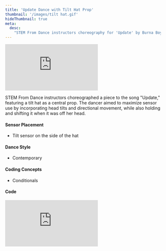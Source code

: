 ```yaml
---
title: 'Update Dance with Tilt Hat Prop'
thumbnail: '/images/tilt hat.gif'
hideThumbnail: true
meta:
  desc:
    "STEM From Dance instructors choreography for 'Update' by Burna Boy"
---
```


<div class="flex justify-center">
  <iframe
    src="https://nyu.app.box.com/embed/s/jswesx2ljydr6hbicyhtw940okxoh79s?sortColumn=date"
    class="w-11/12 lg:w-2/3 aspect-video"
    frameborder="0"
    allowfullscreen
    webkitallowfullscreen
    msallowfullscreen
  ></iframe>
</div>


STEM From Dance instructors choreographed a piece to the song "Update," featuring a tilt hat as a central prop. The dancer aimed to maximize sensor use by incorporating head tilts and directional movement, while also holding and shifting it when it was off her head. 

#### Sensor Placement

+ Tilt sensor on the side of the hat

#### Dance Style

+ Contemporary 

#### Coding Concepts

+ Conditionals

#### Code

<div class="flex justify-center">
  <div style="position:relative;width:80%;padding-bottom:56.25%; /* 16:9 */ overflow:hidden;">
    <iframe
      src="https://maker.makecode.com/#pub:_C7Rhv1dWd5aF"
      class="absolute inset-0 w-full h-full makercode"
      frameborder="0"
      sandbox="allow-popups allow-forms allow-scripts allow-same-origin"
    ></iframe>
  </div>
</div>

